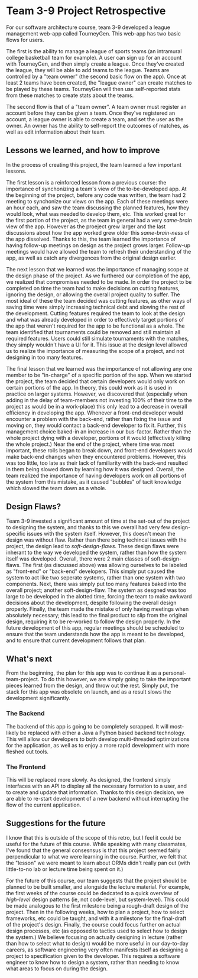 # Team 3-9 Project Retrospective
For our software architecture course, team 3-9 developed a league management web-app called TourneyGen. 
This web-app has two basic flows for users. 

The first is the ability to manage a league of sports teams (an intramural college basketball team for example). A user can sign
up for an account with TourneyGen, and then simply create a league. Once they've created the league, they will be able to
add teams to the league. Teams are controlled by a "team owner" (the second basic flow on the app). Once at least 2 teams have
been created, the "league owner" can create matches to be played by these teams. TourneyGen will then use self-reported stats
from these matches to create stats about the teams.

The second flow is that of a "team owner". A team owner must register an account before they can be given a team. Once they've
registered an account, a league owner is able to create a team, and set the user as the owner. An owner has the ability to
self-report the outcomes of matches, as well as edit information about their team.

## Lessons we learned, and how to improve
In the process of creating this project, the team learned a few important lessons.

The first lesson is a reinforced lesson from a previous course: the importance of synchonizing a team's view of the
to-be-developed app. At the beginning of the project, before any code was written, the team had 2 meeting to synchonize
our views on the app. Each of these meetings were an hour each, and saw the team discussing the planned features,
how they would look, what was needed to develop them, etc. This worked great for the first portion of the project, as
the team in general had a very *same-brain* view of the app. However as the proeject grew larger and the last discussions 
about how the app worked grew older this *same-brain-ness* of the app dissolved. Thanks to this, the team learned the
importance of having follow-up meetings on design as the project grows larger. Follow-up meetings would have allowed
the team to refresh their understanding of the app, as well as catch any divergences from the original design earlier.

The next lesson that we learned was the importance of managing scope at the design phase of the project. As we furthered our completion of the
app, we realized that compromises needed to be made. In order the project to be completed on time the team had to make decisions
on cutting features, ignoring the design, or allowing the overall project quality to suffer. The most ideal of these the team
decided was cutting features, as other ways of saving time were simply increasing technical debt and slowing the rest of the
development. Cutting features required the team to look at the design and what was already developed in order to effectively
target portions of the app that weren't required for the app to be functional as a whole. The team identified that tournaments
could be removed and still maintain all required features. Users could still simulate tournaments with the matches, they simply
wouldn't have a UI for it. This issue at the design level allowed us to realize the importance of measuring the scope of a
project, and not designing in too many features.

The final lesson that we learned was the importance of not allowing any one member to be "in-charge" of a specific portion
of the app. When we started the project, the team decided that certain developers would only work on certain portions of the
app. In theory, this could work as it is used in practice on larger systems. However, we discovered that (especially when
adding in the delay of team-members not investing 100% of their time to the project as would be in a work-place) this only
lead to a decrease in overall efficiency in developing the app. Whenever a front-end developer would encounter a problem
with the back-end, rather than fixing the issue and moving on, they would contact a back-end developer to fix it. Further, 
this management choice baked-in an increase in our bus-factor. Rather than the whole project dying with a developer, portions
of it would (effectively killing the whole project.) Near the end of the project, where time was most important, these rolls
began to break down, and front-end developers would make back-end changes when they encountered problems. However, this was
too little, too late as their lack of familiarity with the back-end resulted in them being slowed down by learning how
it was designed. Overall, the team realized the importance of having developers work on all portions of the system from
this mistake, as it caused "bubbles" of tacit knowledge which slowed the team down as a whole.

## Design Flaws?
Team 3-9 invested a significant amount of time at the set-out of the project to designing the system, and thanks to this
we overall had very few design-specific issues with the system itself. However, this doesn't mean the design was without
flaw. Rather than there being techincal issues with the project, the design lead to *soft-design-flaws*. These design flaws
were inherant to the way we developed the system, rather than how the system itself was developed. Overall, there were
2 main classes of soft-design-flaws. The first (as discussed above) was allowing ourselves to be labeled as "front-end" or 
"back-end" developers. This simply put caused the system to act like two seperate systems, rather than one system with 
two components. Next, there was simply put too many features baked into the overall project; another soft-design-flaw. 
The system as desgned was too large to be developed in the alotted time, forcing the team to make awkward decisions 
about the development, despite following the overall design properly. Finally, the team made the mistake of only having
meetings when absolutely necessary; this lead to the final product to slip from the original design, requiring it to be
re-worked to follow the design properly. In the future development of this app, regular meetings should be scheduled to 
ensure that the team understands how the app is meant to be developed, and to ensure that current development follows that
plan.

## What's next
From the beginning, the plan for this app was to continue it as a personal-team-project. To do this however, we are simply
going to take the important pieces learned from the design, and throw out the rest. Simply put, the stack for this app was
obsolete on launch, and as a result slows the development significantly.

### The Backend
The backend of this app is going to be completely scrapped. It will most-likely be replaced with either a Java a Python based
backend technology. This will allow our developers to both develop multi-threaded optimizations for the application, as well
as to enjoy a more rapid development with more fleshed out tools.

### The Frontend
This will be replaced more slowly. As designed, the frontend simply interfaces with an API to display all the necessary
formation to a user, and to create and update that information. Thanks to this design decision, we are able to re-start
development of a new backend without interrupting the flow of the current application.

## Suggestions for the future
I know that this is outside of the scope of this retro, but I feel it could be useful for the future of this course. 
While speaking with many classmates, I've found that the general consesnsus is that this project seemed fairly 
perpendicular to what we were learning in the course. Further, we felt that the "lesson" we were meant to learn about
ORMs didn't really pan out (with little-to-no lab or lecture time being spent on it.)

For the future of this course, our team suggests that the project should be planned to be built smaller, and alongside the
lecture material. For example, the first weeks of the course could be dedcated to a quick overview of *high-level* design
patterns (ie, not code-level, but system-level). This could be made analogous to the first milestone being a rough-draft
design of the project. Then in the following weeks, how to plan a project, how to select frameworks, etc could be taught,
and with it a milestone for the final-draft of the project's design. Finally, the course could focus further on actual
design processes, etc (as opposed to tactics used to select how to design the system.) We believe focusing on actually
designing in lecture (rather than how to select what to design) would be more useful in our day-to-day careers, as 
software engineering very often manifests itself as designing a project to specification given to the developer. This requires
a software engineer to know how to design a system, rather than needing to know what areas to focus on during the design.
